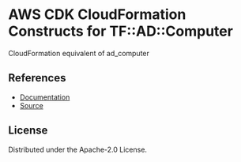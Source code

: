 # AWS CDK CloudFormation Constructs for TF::AD::Computer

CloudFormation equivalent of ad_computer

## References

* [Documentation](https://github.com/iann0036/cfn-tf-custom-types/blob/docs/resources/ad/TF-AD-Computer/docs/README.md)
* [Source](https://github.com/iann0036/cfn-tf-custom-types.git)

## License

Distributed under the Apache-2.0 License.
